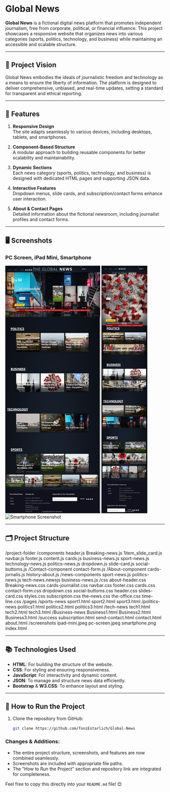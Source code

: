 # Global News

**Global News** is a fictional digital news platform that promotes independent journalism, free from corporate, political, or financial influence. This project showcases a responsive website that organizes news into various categories (sports, politics, technology, and business) while maintaining an accessible and scalable structure.

---

## 🚀 Project Vision

Global News embodies the ideals of journalistic freedom and technology as a means to ensure the liberty of information. The platform is designed to deliver comprehensive, unbiased, and real-time updates, setting a standard for transparent and ethical reporting.

---

## 🌟 Features

1. **Responsive Design**  
   The site adapts seamlessly to various devices, including desktops, tablets, and smartphones.

2. **Component-Based Structure**  
   A modular approach to building reusable components for better scalability and maintainability.

3. **Dynamic Sections**  
   Each news category (sports, politics, technology, and business) is designed with dedicated HTML pages and supporting JSON data.

4. **Interactive Features**  
   Dropdown menus, slide cards, and subscription/contact forms enhance user interaction.

5. **About & Contact Pages**  
   Detailed information about the fictional newsroom, including journalist profiles and contact forms.

---

## 🖥️ Screenshots

###  **PC Screen**,  **iPad Mini**,  **Smartphone**
<img src="./screenshots/pc-screen.jpeg" alt="PC Screen Screenshot" width="300">        <img src="./screenshots/ipad-mini.jpeg" alt="iPad Mini Screenshot" width="145">                <img src="./screenshots/smartphone.png" alt="Smartphone Screenshot" width="65"> 

---

## 🗂️ Project Structure

/project-folder
    /components
        header.js
        Breaking-news.js
        1item_slide_card.js
        navbar.js
        footer.js
        content.js
        cards.js
        business-news.js
        sport-news.js
        technology-news.js
        politics-news.js
        dropdown.js
        slide-card.js
        social-buttoms.js
          /Contact-component
            contact-form.js
          /About-component
            cards-jornalis.js
            history-about.js
          /news-components
            sport-news.js
            politics-news.js
            tech-news.newsjs
            business-news.js
    /css
        about-header.css
        Breaking-news.css
        cards-journalist.css
        navbar.css
        footer.css
        cards.css
        contact-form.css
        dropdown.css
        social-buttoms.css
        header.css
        slides-card.css
        styles.css
        subscription.css
        the-news.css
        the-office.css
        time-line.css
    /pages
        /sports-news
            sport1.html
            sport2.html
            sport3.html
        /politics-news
            politics1.html
            politics2.html
            politics3.html
         /tech-news
            tech1.html
            tech2.html
            tech3.html
        /Business-news
            Business1.html
            Business2.html
            Business3.html
        /success
            subscription.html
            send-contact.html
        contact.html
        about.html
    /screenshots
        ipad-mini.jpeg
        pc-screen.jpeg
        smartphone.png
    index.html


---

## 📚 Technologies Used

- **HTML**: For building the structure of the website.
- **CSS**: For styling and ensuring responsiveness.
- **JavaScript**: For interactivity and dynamic content.
- **JSON**: To manage and structure news data efficiently.
- **Bootstrap** & **W3.CSS**: To enhance layout and styling.

---

## 🔨 How to Run the Project

1. Clone the repository from GitHub:
   ```bash
   git clone https://github.com/ToniEstarlich/Global-News


### Changes & Additions:
- The entire project structure, screenshots, and features are now combined seamlessly.
- Screenshots are included with appropriate file paths.
- The "How to Run the Project" section and repository link are integrated for completeness.

Feel free to copy this directly into your `README.md` file! 😊
